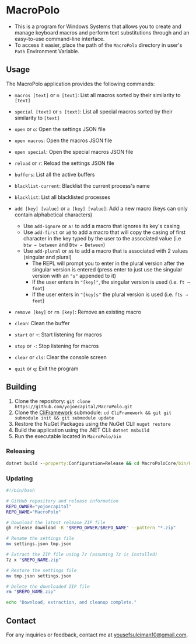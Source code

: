 # MacroPolo

- This is a program for Windows Systems that allows you to create and manage keyboard macros and perform text substitutions through and an easy-to-use command-line interface.
- To access it easier, place the path of the `MacroPolo` directory in user's `Path` Environment Variable.

## Usage

The MacroPolo application provides the following commands:

- `macros [text]` or `m [text]`: List all macros sorted by their similarity to `[text]`
- `special [text]` or `s [text]`: List all special macros sorted by their similarity to `[text]`
- `open` or `o`: Open the settings JSON file
- `open macros`: Open the macros JSON file
- `open special`: Open the special macros JSON file
- `reload` or `r`: Reload the settings JSON file
- `buffers`: List all the active buffers
- `blacklist-current`: Blacklist the current process's name
- `blacklist`: List all blacklisted processes
- `add [key] [value]` or `a [key] [value]`: Add a new macro (keys can only contain alphabetical characters)
  - Use `add-ignore` or `a!` to add a macro that ignores its key's casing
  - Use `add-first` or `a@` to add a macro that will copy the casing of first character in the key typed by the user to the associated value (i.e `btw → between` and `Btw → Between`)
  - Use `add-plural` or `a$` to add a macro that is associated with 2 values (singular and plural)
    - The REPL will prompt you to enter in the plural version after the singular version is entered (press enter to just use the singular version with an `"s"` appended to it)
    - If the user enters in `"[key]"`, the singular version is used (i.e. `ft → foot`)
    - If the user enters in `"[key]s"` the plural version is used (i.e. `fts → feet`)

- `remove [key]` or `rm [key]`: Remove an existing macro
- `clean`: Clean the buffer
- `start` or `+`: Start listening for macros
- `stop` or `-`: Stop listening for macros
- `clear` or `cls`: Clear the console screen
- `quit` or `q`: Exit the program

## Building

1. Clone the repository: `git clone https://github.com/yojoecapital/MacroPolo.git`
2. Clone the [CliFramework](https://github.com/yojoecapital/CliFramework) submodule: `cd CliFramework && git git submodule init && git submodule update`
3. Restore the NuGet Packages using the NuGet CLI: `nuget restore`
4. Build the application using the .NET CLI: `dotnet msbuild`
5. Run the executable located in `MacroPolo/bin`

### Releasing

```cmd
dotnet build --property:Configuration=Release && cd MacroPoloCore/bin/Release/net6.0-windows && del *.zip && 7z a MacroPolo.zip * && gh release create v1.1.0 ./MacroPolo.zip -t "v1.1.0" --target main -F ./RELEASE.md && cd ../../../..
```

### Updating

```sh
#!/bin/bash

# GitHub repository and release information
REPO_OWNER="yojoecapital"
REPO_NAME="MacroPolo"

# Download the latest release ZIP file
gh release download -R "$REPO_OWNER/$REPO_NAME" --pattern "*.zip"

# Rename the settings file
mv settings.json tmp.json

# Extract the ZIP file using 7z (assuming 7z is installed)
7z x "$REPO_NAME.zip"

# Restore the settings file
mv tmp.json settings.json

# Delete the downloaded ZIP file
rm "$REPO_NAME.zip"

echo "Download, extraction, and cleanup complete."
```

## Contact

For any inquiries or feedback, contact me at [yousefsuleiman10@gmail.com](mailto:yousefsuleiman10@gmail.com).